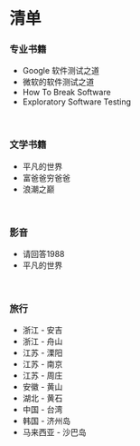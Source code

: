 # 清单


### 专业书籍

- Google 软件测试之道
- 微软的软件测试之道
- How To Break Software
- Exploratory Software Testing

<br>

### 文学书籍

- 平凡的世界
- 富爸爸穷爸爸
- 浪潮之巅

<br>

### 影音

- 请回答1988
- 平凡的世界


<br>

### 旅行

- 浙江 - 安吉
- 浙江 - 舟山
- 江苏 - 溧阳
- 江苏 - 南京
- 江苏 - 周庄
- 安徽 - 黄山
- 湖北 - 黄石
- 中国 - 台湾
- 韩国 - 济州岛
- 马来西亚 - 沙巴岛